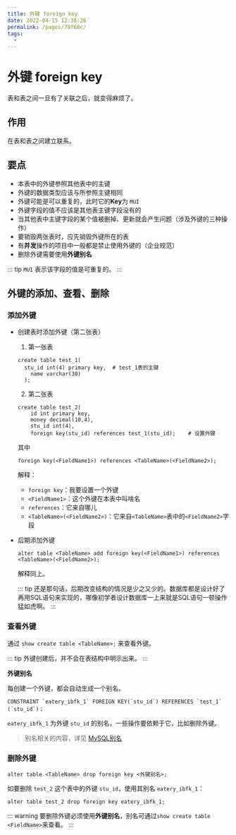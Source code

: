 ```yaml
---
title: 外键 foreign key
date: 2022-04-15 12:38:26
permalink: /pages/79f68c/
tags:
  - 
---
```

# 外键 foreign key

表和表之间一旦有了关联之后，就变得麻烦了。

## 作用

在表和表之间建立联系。

## 要点

- 本表中的外键参照其他表中的主键
- 外键的数据类型应该与所参照主键相同
- 外键可能是可以重复的，此时它的**Key**为 `MUI`
- 外键字段的值不应该是其他表主键字段没有的
- 当其他表中主键字段的某个值被删掉、更新就会产生问题（涉及外键的三种操作）
- 要销毁两张表时，应先销毁外键所在的表
- 有**并发**操作的项目中一般都是禁止使用外键的（企业规范）
- 删除外键需要使用**外键别名**

::: tip
`MUI` 表示该字段的值是可重复的。
:::

## 外键的添加、查看、删除

### 添加外键

- 创建表时添加外键（第二张表）

  1. 第一张表

  ```mysql
  create table test_1(
  	stu_id int(4) primary key,	# test_1表的主键
      name varchar(30)
  	);
  ```

  2. 第二张表

  ```mysql
  create table test_2(
      id int primary key,
      money decimal(10,4),
      stu_id int(4),
      foreign key(stu_id) references test_1(stu_id);	# 设置外键
  ```

  其中

  ```mysql
  foreign key(<FieldName1>) references <TableName>(<FieldName2>);
  ```

  解释：

  - `foreign key`：我要设置一个外键
  - `<FieldName1>`：这个外键在本表中叫啥名
  - `references`：它来自哪儿
  - `<TableName>(<FieldName2>)`：它来自`<TableName>`表中的`<FieldName2>`字段

  

- 后期添加外键

  ```mysql
  alter table <TableName> add foreign key(<FieldName1>) references <TableName>(<FieldName2>);
  ```

  解释同上。

  ::: tip
  还是那句话，后期改变结构的情况是少之又少的。数据库都是设计好了再用SQL语句来实现的，哪像初学者设计数据库一上来就是SQL语句一顿操作猛如虎啊。
  :::

  

### 查看外键

通过 `show create table <TableName>;` 来查看外键。

::: tip
外键创建后，并不会在表结构中明示出来。
:::

**外键别名**

每创建一个外键，都会自动生成一个别名。

```mysql
CONSTRAINT `eatery_ibfk_1` FOREIGN KEY(`stu_id`) REFERENCES `test_1` (`stu_id`)；
```

`eatery_ibfk_1` 为外键 `stu_id` 的别名，一些操作要依赖于它，比如删除外键。

> 别名相关的内容，详见 [MySQL别名](https://www.sjkjc.com/mysql/alias/)



### 删除外键

```mysql
alter table <TableName> drop foreign key <外键别名>;
```

如要删除 `test_2` 这个表中的外键 `stu_id`，使用其别名 `eatery_ibfk_1`：

```mysql
alter table test_2 drop foreign key eatery_ibfk_1;
```

::: warning
要删除外键必须使用**外键别名**，别名可通过`show create table <FieldName>`来查看。
:::

